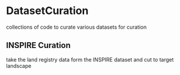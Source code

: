 # DatasetCuration
collections of code to curate various datasets for curation

## INSPIRE Curation
take the land registry data form the INSPIRE dataset and cut to target landscape
